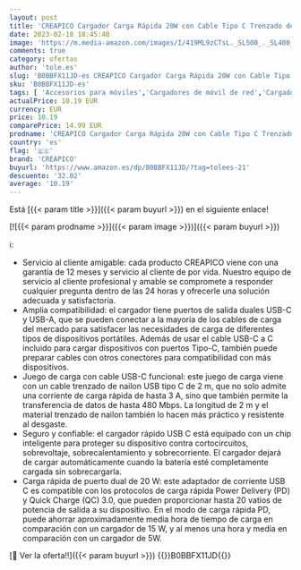 ```yaml
---
layout: post
title: 'CREAPICO Cargador Carga Rápida 20W con Cable Tipo C Trenzado de Nailon de 2m  Adaptador de Corriente USB-C  Enchufe Rápido de 2 Puertos con PD y QC  Compatible con Samsung  Xiaomi  Google  OPPO  iPad'
date: 2023-02-18 18:45:48
image: 'https://m.media-amazon.com/images/I/419ML9zCTsL._SL500_._SL400_.jpg'
comments: true
category: ofertas
author: 'tole.es'
slug: 'B0BBFX11JD-es CREAPICO Cargador Carga Rápida 20W con Cable Tipo C...'
sku: 'B0BBFX11JD-es'
tags: [ 'Accesorios para móviles','Cargadores de móvil de red','Cargadores para móviles','Comunicación móvil y accesorios','Electrónica','creapico','ipad','🇪🇸', ]
actualPrice: 10.19 EUR
currency: EUR
price: 10.19
comparePrice: 14.99 EUR
prodname: 'CREAPICO Cargador Carga Rápida 20W con Cable Tipo C Trenzado de Nailon de 2m  Adaptador de Corriente USB-C  Enchufe Rápido de 2 Puertos con PD y QC  Compatible con Samsung  Xiaomi  Google  OPPO  iPad'
country: 'es'
flag: '🇪🇸'
brand: 'CREAPICO'
buyurl: 'https://www.amazon.es/dp/B0BBFX11JD/?tag=tolees-21'
descuento: '32.02'
average: '10.19'
---
```


Está [{{< param title >}}]({{< param buyurl >}}) en el siguiente enlace!

[![{{< param prodname >}}]({{< param image >}})]({{< param buyurl >}})

ℹ️:

- Servicio al cliente amigable: cada producto CREAPICO viene con una garantía de 12 meses y servicio al cliente de por vida. Nuestro equipo de servicio al cliente profesional y amable se compromete a responder cualquier pregunta dentro de las 24 horas y ofrecerle una solución adecuada y satisfactoria.
- Amplia compatibilidad: el cargador tiene puertos de salida duales USB-C y USB-A, que se pueden conectar a la mayoría de los cables de carga del mercado para satisfacer las necesidades de carga de diferentes tipos de dispositivos portátiles. Además de usar el cable USB-C a C incluido para cargar dispositivos con puertos Tipo-C, también puede preparar cables con otros conectores para compatibilidad con más dispositivos.
- Juego de carga con cable USB-C funcional: este juego de carga viene con un cable trenzado de nailon USB tipo C de 2 m, que no solo admite una corriente de carga rápida de hasta 3 A, sino que también permite la transferencia de datos de hasta 480 Mbps. La longitud de 2 m y el material trenzado de nailon también lo hacen más práctico y resistente al desgaste.
- Seguro y confiable: el cargador rápido USB C está equipado con un chip inteligente para proteger su dispositivo contra cortocircuitos, sobrevoltaje, sobrecalentamiento y sobrecorriente. El cargador dejará de cargar automáticamente cuando la batería esté completamente cargada sin sobrecargarla.
- Carga rápida de puerto dual de 20 W: este adaptador de corriente USB C es compatible con los protocolos de carga rápida Power Delivery (PD) y Quick Charge (QC) 3.0, que pueden proporcionar hasta 20 vatios de potencia de salida a su dispositivo. En el modo de carga rápida PD, puede ahorrar aproximadamente media hora de tiempo de carga en comparación con un cargador de 15 W, y al menos una hora y media en comparación con un cargador de 5W.

[🛒 Ver la oferta!!]({{< param buyurl >}})
{{<world>}}B0BBFX11JD{{</world>}}
